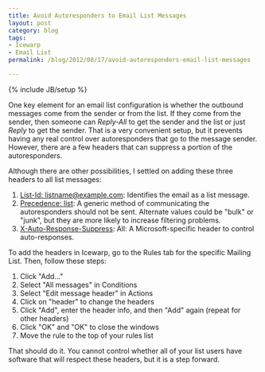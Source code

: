 ```yaml
---
title: Avoid Autoresponders to Email List Messages
layout: post
category: blog
tags:
- Icewarp
- Email List
permalink: /blog/2012/08/17/avoid-autoresponders-email-list-messages

---
```

{% include JB/setup %}
<div id="node-203" class="node node-blog node-promoted">
  <div class="content clearfix">
    <div class="field field-name-body field-type-text-with-summary field-label-hidden"><div class="field-items"><div class="field-item even"><p>One key element for an email list configuration is whether the outbound messages come from the sender or from the list. If they come from the sender, then someone can <em>Reply-All</em> to get the sender and the list or just <em>Reply</em> to get the sender. That is a very convenient setup, but it prevents having any real control over autoresponders that go to the message sender. However, there are a few headers that can suppress a portion of the autoresponders.</p>
<p>Although there are other possibilities, I settled on adding these three headers to all list messages:</p>
<ol><li>
		<a href="http://www.apps.ietf.org/rfc/rfc2919.html">List-Id: listname@example.com</a>: Identifies the email as a list message.</li>
	<li>
		<a href="http://en.wikipedia.org/wiki/Email">Precedence: list</a>: A generic method of communicating the autoresponders should not be sent. Alternate values could be "bulk" or "junk", but they are more likely to increase filtering problems.</li>
	<li>
		<a href="http://msdn.microsoft.com/en-us/library/ee219609(v=EXCHG.80).aspx">X-Auto-Response-Suppress</a>: All: A Microsoft-specific header to control auto-responses.</li>
</ol><p>To add the headers in Icewarp, go to the Rules tab for the specific Mailing List. Then, follow these steps:</p>
<ol><li>
		Click "Add..."</li>
	<li>
		Select "All messages" in Conditions</li>
	<li>
		Select "Edit message header" in Actions</li>
	<li>
		Click on "header" to change the headers</li>
	<li>
		Click "Add", enter the header info, and then "Add" again (repeat for other headers)</li>
	<li>
		Click "OK" and "OK" to close the windows</li>
	<li>
		Move the rule to the top of your rules list</li>
</ol><p>That should do it. You cannot control whether all of your list users have software that will respect these headers, but it is a step forward.</p>
</div></div></div>  </div>
</div>
